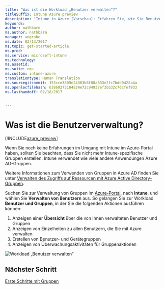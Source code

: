 ```yaml
---
title: "Was ist die Workload „Benutzer verwalten“?"
titleSuffix: Intune Azure preview
description: 'Intune in Azure (Vorschau): Erfahren Sie, wie Sie Benutzer mit Microsoft Intune und Azure anzeigen und verwalten.'
keywords: 
author: nathbarn
ms.author: nathbarn
manager: angrobe
ms.date: 02/13/2017
ms.topic: get-started-article
ms.prod: 
ms.service: microsoft-intune
ms.technology: 
ms.assetid: 
ms.suite: ems
ms.custom: intune-azure
translationtype: Human Translation
ms.sourcegitcommit: 153cce3809e24303b8f88a833e2fc7bdd9428a4a
ms.openlocfilehash: 03860275184824e72c94937ef3bb32c76cfef933
ms.lasthandoff: 02/18/2017


---
```


# <a name="what-is-user-management"></a>Was ist die Benutzerverwaltung?


[!INCLUDE[azure_preview](../includes/azure_preview.md)]

Wenn Sie noch keine Erfahrungen im Umgang mit Intune im Azure-Portal haben, sollten Sie beachten, dass Sie nicht mehr Intune-spezifische Gruppen erstellen. Intune verwendet wie viele andere Anwendungen Azure AD-Gruppen.

Weitere Informationen zum Verwenden von Gruppen in Azure AD finden Sie unter [Verwalten des Zugriffs auf Ressourcen mit Azure Active Directory-Gruppen](https://docs.microsoft.com/en-us/azure/active-directory/active-directory-manage-groups).

Suchen Sie zur Verwaltung von Gruppen im [Azure-Portal](https://portal.azure.com), nach **Intune**, und wählen Sie **Verwalten von Benutzern** aus. So gelangen Sie zur Workload **Benutzer und Gruppen**, in der Sie die folgenden Aktionen ausführen können:

1. Anzeigen einer **Übersicht** über die von Ihnen verwalteten Benutzer und Gruppen
2. Anzeigen von Einzelheiten zu allen Benutzern, die Sie mit Azure verwalten
3. Erstellen von Benutzer- und Gerätegruppen
4. Anzeigen von Überwachungsaktivitäten für Gruppenaktionen

![Workload „Benutzer verwalten“](./media/manage-users.png)


## <a name="next-step"></a>Nächster Schritt

[Erste Schritte mit Gruppen](/intune-azure/manage-users/get-started-with-groups)

